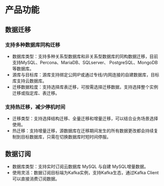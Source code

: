 # 产品功能

## 数据迁移

### 支持多种数据库同构迁移

- 数据库类型：支持多种关系型数据库和非关系型数据库的同构数据迁移，目前支持MySQL、Percona、MariaDB、SQLserver、 PostgreSQL、MongoDB等数据库。
- 源库与目标库：源库支持绑定公网IP或通过专线/内网连接的自建数据库，目标库支持云数据库。
- 迁移数据粒度：支持选择库表迁移，可按需选择迁移数据，支持选择整个实例迁移或指定库、表迁移。

### 支持热迁移，减少停机时间

- 迁移类型：支持选择结构迁移、全量迁移和增量迁移，可以结合业务场景选择使用。
- 热迁移：支持增量迁移，源数据库在迁移期间发生的所有数据更改都会持续复制到目标数据库，只需在切换数据库时短时间停服。

## 数据订阅

- 数据库类型：支持实时订阅云数据库 MySQL 与自建 MySQL增量数据。
- 使用灵活：数据订阅目标端为Kafka实例，支持Kafka生态，通过Kafka Client可以直接消费订阅数据。

